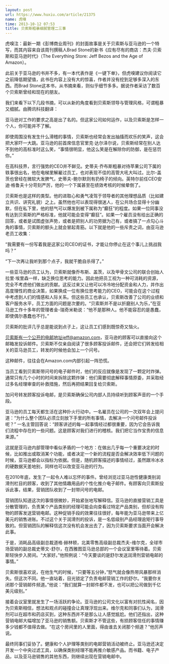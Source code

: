 ```yaml
---
layout: post
url: https://www.huxiu.com/article/21375
name: 虎嗅
time: 2013-10-12 07:53
title: 贝索斯粗暴细腻管理二三事
---
```

虎嗅注：最新一期《彭博商业周刊》的封面故事是关于贝索斯与亚马逊的一个特写，而其内容来自该周刊撰稿人Brad Stone的新书《应有尽有的商店：杰夫·贝索斯和亚马逊时代》（The Everything Store: Jeff Bezos and the Age of Amazon）。

此前关于亚马逊的书并不多，有一本代表作是《一键下单》，但虎嗅建议你阅读它之前降低期望值，此书在内容上没有大的惊喜，作者并没有挖到足够多深入的东西。而Brad Stone这本书，从书摘来看，则似乎细节多多。据说作者采访了数百个贝索斯曾经和现在的朋友。

我们来看下以下几段书摘，可以从新的角度看到贝索斯领导与管理风格，可谓粗暴又细腻。由腾讯科技翻译：

亚马逊对工作的要求之高是出了名的。但这家公司如何运作，以及贝索斯是怎样一个人，你可能并不了解。

即使周围没有发生什么滑稽的事情，贝索斯也经常会发出抽搐而欢乐的笑声，这会把大家吓一大跳。亚马逊的前首席信息官里克·达尔泽尔说，贝索斯经常在别人达不到他的高标准时这么笑，“事情很明显，他这么笑是在解除你的防御，是在惩罚你。”

在高科技界，言行强势的CEO并不鲜见。史蒂夫·乔布斯粗暴对待苹果公司下属的轶事很出名，他在电梯里解雇过员工，也对表现不佳的高管大吼大叫过。比尔-盖茨也曾经在微软大发脾气，史蒂夫-鲍尔默则有扔椅子的倾向。英特尔前任CEO安迪·格鲁夫十分苛刻严厉，他的一个下属甚至在绩效考核的时候晕倒了。

贝索斯也是这样的类型。他的进取心和勇气凌驾于领导者的其他理想品质（比如建立共识、讲究礼貌）之上。虽然他也可以表现得很迷人，在公共场合显得十分幽默，但在私下里，他的怒气可以爆发到被下属称为“癫狂”的程度。如果一位同事没有达到贝索斯的严格标准，他就可能会变得“癫狂”。如果一个雇员没有给出正确的回答，或者是试图虚张声势，或者是把别人的功劳据为己有，或者搞了一点勾心斗角的事情，贝索斯的额头上就会冒起青筋。以下就是他的一些斥责之词，由亚马逊老员工收集：

“我需要有一份写着我是这家公司CEO的证书，才能让你停止在这个事儿上挑战我吗？”

“下一次再让我听到那个点子，我就干脆自杀得了。”

一些亚马逊的员工认为，贝索斯就像乔布斯、盖茨，以及甲骨文公司的联合创始人拉里·埃里森一样，缺乏换位思考的能力。因此他把员工视为一种可消耗的资源，完全不考虑他们做出的贡献。这反过来又让他可以冷冷地分配资金和人力，并作出高度理性的商业决策，如果换成一位有换位思考能力的CEO，可能会在这个过程中考虑到人们的情感和人际关系。但这些员工也承认，贝索斯改善了公司的业绩和客户服务水平，员工方面的问题是次要的。“贝索斯并不是以折磨别人为乐，”在亚马逊工作十多年的管理者金-瑞奇米勒说：“他不是那种人。他不能容忍的是愚蠢，即使偶尔愚蠢也不行。”

贝索斯的批评几乎总是能说到点子上，这让员工们感到既惊奇又恼火。

贝索斯有一个公开的电邮地址jeff@amazon.com，亚马逊的顾客可以直接向这个邮箱发投诉邮件。贝索斯不仅亲自阅读了很多顾客投诉邮件，还会把它们转发给相关的亚马逊员工，转发的时候他会加上一个问号。

这种邮件，往往会在Amazon.com内部引起一阵恐慌。

当员工看到贝索斯带问号的电子邮件时，他们的反应就像是发现了一颗定时炸弹。通常只有几个小时的时间来拆除这颗炸弹：他们需要彻底解释事情原委，并采取经过多名经理审查的补救措施，然后再把结果回复给贝索斯。

加问号转发顾客投诉电邮，是贝索斯确保公司内部人员持续听到顾客声音的一个手段。

亚马逊的员工每天都生活在这种扑火行动中。一名雇员在公司的一次双年会上提问道：“为什么整个团队必须立刻放下手里的所有事情，去解决一个问号邮件投诉呢？” 一名主管回答说：“顾客讲述的每一起事情经过都很重要，因为它会告诉我们流程中存在的一些问题。这是顾客对我们进行的稽核。我们把它当作宝贵的信息来源。”

这就是亚马逊内部管理中看似矛盾的一个地方：在做出几乎每一个重要决定的时候，比如推出或取消某个功能，或者决定一个新的流程是否会解决效率低下问题的时候，亚马逊都会以指标为依据。但是，随机顾客描述的事情经过，虽然跟冷冰冰的硬数据天差地别，同样也可以改变亚马逊的行为。

在2010年底，发生了一起令人难以忘怀的事件。曾经浏览过亚马逊性健康类别润滑剂栏目的顾客，收到了其他情趣用品的个性化推介电子邮件。有顾客向贝索斯投诉此事，结果，营销团队收到了一封带问号的电邮。

营销团队知道这次的事情很微妙，开始紧张地写解释信。亚马逊的直接营销工具是分散管理的，负责某个产品类别的经理可能会向查看过特定产品类别，但却没有购物的顾客发送营销电邮。这种促销手段的效果往往很好，每年能为亚马逊带来上亿美元的销售进账。不过这个关于润滑剂的投诉，是一名低级别产品经理逾矩行事导致的。但营销团队的解释信这次没有机会发出去了，因为贝索斯要求当面开会解决此事。

于是，消耗品高级副总裁道格·赫林顿，北美零售高级副总裁杰夫-维尔克，全球市场营销的副总裁史蒂文-舒尔，在西雅图亚马逊总部的一个会议室里等待着。贝索斯轻快步入房间。“大家好。”他照例说：“今天要谈的是舒尔发送润滑剂营销电邮的事情。”

贝索斯很喜欢说，在他生气的时候，“只要等五分钟，”怒气就会像热带风暴那样消失。但这次不同。他一直站着，目光锁定了负责电邮营销工作的舒尔。“我要你关闭那个营销邮件频道。”他说：“我们就算一封邮件都不发，也可以把公司做到千亿美元级别。”

接着会议室里就发生了一场活跃的争论。亚马逊的公司文化以富有对抗性闻名，因为贝索斯相信，想法和观点的碰撞会让真理浮现出来。维尔克和同事们认为，润滑剂可以在超市和药店买到，这种东西并不是那么让人感觉尴尬。他们还指出，这种营销电邮大幅增加了亚马逊的销售额。贝索斯才不管这些，有损顾客信任的事情赚多少钱都不值得去做。“在这个房间里的人里面，得由谁去关闭那个频道？”他厉声说。

最终同事们妥协了。健康和个人护理等类别的电邮营销活动被终止。亚马逊还决定开发一个中央过滤工具，以确保类别经理不能再推介敏感产品。而书籍、电子产品，以及亚马逊销售的其他东西，则继续出现在营销电邮中。

